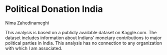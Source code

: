 # Political Donation India
Nima Zahedinameghi

This analysis is based on a publicly available dataset on Kaggle.com. The dataset includes information about Indians' monetary contributions to major political parties in India. This analysis has no connection to any organization with which I am associated.
